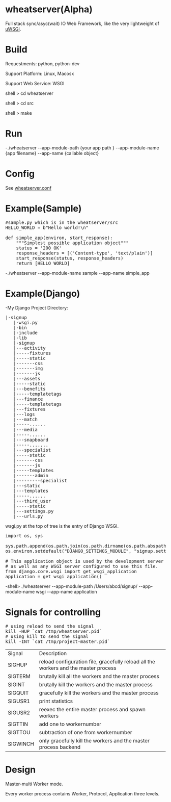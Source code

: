 wheatserver(Alpha)
===========

Full stack sync/asyc(wait) IO Web Framework, like the very lightweight of
[uWSGI](http://projects.unbit.it/uwsgi/).

Build
===========

Requestments: python, python-dev 

Support Platform: Linux,  Macosx

Support Web Service: WSGI

shell > cd wheatserver

shell > cd src

shell > make

Run
===========

-./wheatserver --app-module-path {your app path } --app-module-name {app filename} --app-name {callable object}

Config
===========

See [wheatserver.conf](https://github.com/yuyuyu101/wheatserver/blob/master/wheatserver.conf)

Example(Sample)
===========

<pre>
#sample.py which is in the wheatserver/src
HELLO_WORLD = b"Hello world!\n"

def simple_app(environ, start_response):
    """Simplest possible application object"""
    status = '200 OK'
    response_headers = [('Content-type', 'text/plain')]
    start_response(status, response_headers)
    return [HELLO_WORLD]
</pre>

-./wheatserver --app-module-name sample --app-name simple_app

Example(Django)
===========

-My Django Project Directory:
<pre>
|-signup
   |-wsgi.py
   |-bin
   |-include
   |-lib
   |-signup
   |---activity
   |-----fixtures
   |-----static
   |-------css
   |-------img
   |-------js
   |---assets
   |-----static
   |---benefits
   |-----templatetags
   |---finance
   |-----templatetags
   |---fixtures
   |---logs
   |---match
   |-----......
   |---media
   |-----......
   |---snapboard
   |-----.......
   |---specialist
   |-----static
   |-------css
   |-------js
   |-----templates
   |-------admin
   |---------specialist
   |---static
   |---templates
   |-----......
   |---third_user
   |-----static
   |---settings.py
   |---urls.py
</pre>

wsgi.py at the top of tree is the entry of Django WSGI.

<pre>
import os, sys

sys.path.append(os.path.join(os.path.dirname(os.path.abspath(__file__)), 'signup'))
os.environ.setdefault("DJANGO_SETTINGS_MODULE", "signup.settings")

# This application object is used by the development server
# as well as any WSGI server configured to use this file.
from django.core.wsgi import get_wsgi_application
application = get_wsgi_application()
</pre>

-shell> ./wheatserver --app-module-path /Users/abcd/signup/ --app-module-name wsgi --app-name application

Signals for controlling
===========

<pre>
# using reload to send the signal
kill -HUP `cat /tmp/wheatserver.pid`
# using kill to send the signal
kill -INT `cat /tmp/project-master.pid`
</pre>

<table>
   <tr>
      <td>Signal</td>
      <td>Description</td>
   </tr>
   <tr>
      <td>SIGHUP</td>
      <td>reload configuration file, gracefully reload all the workers and the master process</td>
   </tr>
   <tr>
      <td>SIGTERM</td>
      <td>brutally kill all the workers and the master process</td>
   </tr>
   <tr>
      <td>SIGINT</td>
      <td>brutally kill the workers and the master process</td>
   </tr>
   <tr>
      <td>SIGQUIT</td>
      <td>gracefully kill the workers and the master process</td>
   </tr>
   <tr>
      <td>SIGUSR1</td>
      <td>print statistics</td>
   </tr>
   <tr>
      <td>SIGUSR2</td>
      <td>reexec the entire master process and spawn workers</td>
   </tr>
   <tr>
      <td>SIGTTIN</td>
      <td>add one to workernumber</td>
   </tr>
   <tr>
      <td>SIGTTOU</td>
      <td>subtraction of one from workernumber</td>
   </tr>
   <tr>
      <td>SIGWINCH</td>
      <td>only gracefully kill the workers and the master process backend</td>
   </tr>
</table>

Design
===========
Master-multi Worker mode.

Every worker process contains Worker, Protocol, Application three levels.
